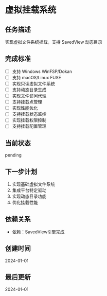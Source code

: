 # 虚拟挂载系统

## 任务描述
实现虚拟文件系统挂载，支持 SavedView 动态目录

## 完成标准
- [ ] 支持 Windows WinFSP/Dokan
- [ ] 支持 macOS/Linux FUSE
- [ ] 实现只读虚拟文件系统
- [ ] 支持动态目录生成
- [ ] 实现文件访问代理
- [ ] 支持挂载点管理
- [ ] 实现性能优化
- [ ] 支持挂载状态监控
- [ ] 实现挂载权限控制
- [ ] 支持挂载配置管理

## 当前状态
pending

## 下一步计划
1. 实现基础虚拟文件系统
2. 集成平台特定驱动
3. 实现动态目录功能
4. 优化挂载性能

## 依赖关系
- 依赖：SavedView引擎完成

## 创建时间
2024-01-01

## 最后更新
2024-01-01
